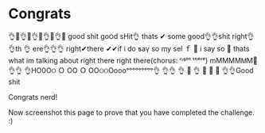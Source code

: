 # Congrats

👌👀👌👀👌👀👌👀👌👀 good shit go౦ԁ sHit👌 thats ✔ some good👌👌shit right👌👌th 👌 ere👌👌👌 right✔there ✔✔if i do ƽaү so my sel ｆ 💯 i say so 💯 thats what im talking about right there right there(chorus: ʳᶦᵍʰᵗ ᵗʰᵉʳᵉ) mMMMMᎷМ💯 👌👌 👌НO0Оଠ Ｏ OO Ｏ OОଠଠOoooᵒᵒᵒᵒᵒᵒᵒᵒᵒ👌 👌👌 👌 💯 👌 👀 👀 👀 👌👌Good shit

Congrats nerd!

Now screenshot this page to prove that you have completed the challenge. :)
